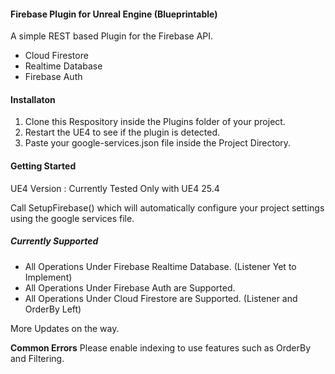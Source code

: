 ﻿<!--Copyright Name: Jica, Year of Intended Publishing 2020. -->
#### **Firebase Plugin for Unreal Engine (Blueprintable)**

A simple REST based Plugin for the Firebase API.

* Cloud Firestore
* Realtime Database
* Firebase Auth

#### **Installaton**

1. Clone this Respository inside the Plugins folder of your project.
2. Restart the UE4 to see if the plugin is detected.
3. Paste your google-services.json file inside the Project Directory.

#### **Getting Started**

UE4 Version : Currently Tested Only with UE4 25.4

Call SetupFirebase() which will automatically configure your project 
settings using the google services file.

##### Currently Supported

* All Operations Under Firebase Realtime Database. (Listener Yet to Implement)
* All Operations Under Firebase Auth are Supported.
* All Operations Under Cloud Firestore are Supported. (Listener and OrderBy Left)

More Updates on the way.

**Common Errors**
Please enable indexing to use features such as OrderBy and Filtering.

